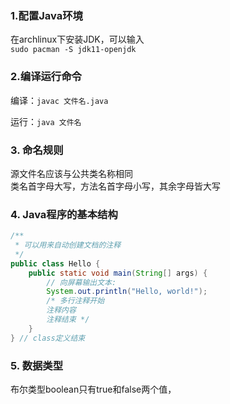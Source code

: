 ### 1.配置Java环境
在archlinux下安装JDK，可以输入  
`sudo pacman -S jdk11-openjdk`  

### 2.编译运行命令
编译：`javac 文件名.java`  

运行：`java 文件名`  

### 3. 命名规则
源文件名应该与公共类名称相同  
类名首字母大写，方法名首字母小写，其余字母皆大写
### 4. Java程序的基本结构
```java
/**
 * 可以用来自动创建文档的注释
 */
public class Hello {
    public static void main(String[] args) {
        // 向屏幕输出文本:
        System.out.println("Hello, world!");
        /* 多行注释开始
        注释内容
        注释结束 */
    }
} // class定义结束
```
### 5. 数据类型
布尔类型boolean只有true和false两个值，